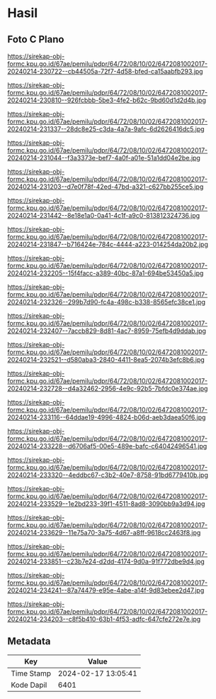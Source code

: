 # Hasil

## Foto C Plano

https://sirekap-obj-formc.kpu.go.id/67ae/pemilu/pdpr/64/72/08/10/02/6472081002017-20240214-230722--cb44505a-72f7-4d58-bfed-ca15aabfb293.jpg

https://sirekap-obj-formc.kpu.go.id/67ae/pemilu/pdpr/64/72/08/10/02/6472081002017-20240214-230810--926fcbbb-5be3-4fe2-b62c-9bd60d1d2d4b.jpg

https://sirekap-obj-formc.kpu.go.id/67ae/pemilu/pdpr/64/72/08/10/02/6472081002017-20240214-231337--28dc8e25-c3da-4a7a-9afc-6d2626416dc5.jpg

https://sirekap-obj-formc.kpu.go.id/67ae/pemilu/pdpr/64/72/08/10/02/6472081002017-20240214-231044--f3a3373e-bef7-4a0f-a01e-51a1dd04e2be.jpg

https://sirekap-obj-formc.kpu.go.id/67ae/pemilu/pdpr/64/72/08/10/02/6472081002017-20240214-231203--d7e0f78f-42ed-47bd-a321-c627bb255ce5.jpg

https://sirekap-obj-formc.kpu.go.id/67ae/pemilu/pdpr/64/72/08/10/02/6472081002017-20240214-231442--8e18e1a0-0a41-4c1f-a9c0-813812324736.jpg

https://sirekap-obj-formc.kpu.go.id/67ae/pemilu/pdpr/64/72/08/10/02/6472081002017-20240214-231847--b716424e-784c-4444-a223-014254da20b2.jpg

https://sirekap-obj-formc.kpu.go.id/67ae/pemilu/pdpr/64/72/08/10/02/6472081002017-20240214-232205--15f4facc-a389-40bc-87a1-694be53450a5.jpg

https://sirekap-obj-formc.kpu.go.id/67ae/pemilu/pdpr/64/72/08/10/02/6472081002017-20240214-232326--299b7d90-fc4a-498c-b338-8565efc38ce1.jpg

https://sirekap-obj-formc.kpu.go.id/67ae/pemilu/pdpr/64/72/08/10/02/6472081002017-20240214-232407--7accb829-8d81-4ac7-8959-75efb4d9ddab.jpg

https://sirekap-obj-formc.kpu.go.id/67ae/pemilu/pdpr/64/72/08/10/02/6472081002017-20240214-232521--d580aba3-2840-4411-8ea5-2074b3efc8b6.jpg

https://sirekap-obj-formc.kpu.go.id/67ae/pemilu/pdpr/64/72/08/10/02/6472081002017-20240214-232728--d4a32462-2956-4e9c-92b5-7bfdc0e374ae.jpg

https://sirekap-obj-formc.kpu.go.id/67ae/pemilu/pdpr/64/72/08/10/02/6472081002017-20240214-233116--64ddae19-4996-4824-b06d-aeb3daea50f6.jpg

https://sirekap-obj-formc.kpu.go.id/67ae/pemilu/pdpr/64/72/08/10/02/6472081002017-20240214-233228--d6706af5-00e5-489e-bafc-c64042496541.jpg

https://sirekap-obj-formc.kpu.go.id/67ae/pemilu/pdpr/64/72/08/10/02/6472081002017-20240214-233320--4eddbc67-c3b2-40e7-8758-91bd6779410b.jpg

https://sirekap-obj-formc.kpu.go.id/67ae/pemilu/pdpr/64/72/08/10/02/6472081002017-20240214-233529--1e2bd233-39f1-4511-8ad8-3090bb9a3d94.jpg

https://sirekap-obj-formc.kpu.go.id/67ae/pemilu/pdpr/64/72/08/10/02/6472081002017-20240214-233629--11e75a70-3a75-4d67-a8ff-9618cc2463f8.jpg

https://sirekap-obj-formc.kpu.go.id/67ae/pemilu/pdpr/64/72/08/10/02/6472081002017-20240214-233851--c23b7e24-d2dd-4174-9d0a-91f772dbe9d4.jpg

https://sirekap-obj-formc.kpu.go.id/67ae/pemilu/pdpr/64/72/08/10/02/6472081002017-20240214-234241--87a74479-e95e-4abe-a14f-9d83ebee2d47.jpg

https://sirekap-obj-formc.kpu.go.id/67ae/pemilu/pdpr/64/72/08/10/02/6472081002017-20240214-234203--c8f5b410-63b1-4f53-adfc-647cfe272e7e.jpg


## Metadata

| Key        | Value               |
| ---------- | ------------------- |
| Time Stamp | 2024-02-17 13:05:41 |
| Kode Dapil | 6401                |



